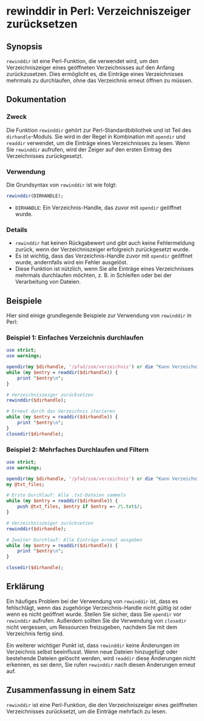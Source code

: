 <!--
Meta Description: # rewinddir in Perl: Verzeichniszeiger zurücksetzen ## Synopsis `rewinddir` ist eine Perl-Funktion, die verwendet wird, um den Verzeichniszeiger eines...
Meta Keywords: rewinddir, dirhandle, verzeichnis, die, ist
-->

# rewinddir in Perl: Verzeichniszeiger zurücksetzen

## Synopsis
`rewinddir` ist eine Perl-Funktion, die verwendet wird, um den Verzeichniszeiger eines geöffneten Verzeichnisses auf den Anfang zurückzusetzen. Dies ermöglicht es, die Einträge eines Verzeichnisses mehrmals zu durchlaufen, ohne das Verzeichnis erneut öffnen zu müssen.

## Dokumentation
### Zweck
Die Funktion `rewinddir` gehört zur Perl-Standardbibliothek und ist Teil des `dirhandle`-Moduls. Sie wird in der Regel in Kombination mit `opendir` und `readdir` verwendet, um die Einträge eines Verzeichnisses zu lesen. Wenn Sie `rewinddir` aufrufen, wird der Zeiger auf den ersten Eintrag des Verzeichnisses zurückgesetzt.

### Verwendung
Die Grundsyntax von `rewinddir` ist wie folgt:

```perl
rewinddir(DIRHANDLE);
```

- `DIRHANDLE`: Ein Verzeichnis-Handle, das zuvor mit `opendir` geöffnet wurde.

### Details
- `rewinddir` hat keinen Rückgabewert und gibt auch keine Fehlermeldung zurück, wenn der Verzeichniszeiger erfolgreich zurückgesetzt wurde.
- Es ist wichtig, dass das Verzeichnis-Handle zuvor mit `opendir` geöffnet wurde, andernfalls wird ein Fehler ausgelöst.
- Diese Funktion ist nützlich, wenn Sie alle Einträge eines Verzeichnisses mehrmals durchlaufen möchten, z. B. in Schleifen oder bei der Verarbeitung von Dateien.

## Beispiele
Hier sind einige grundlegende Beispiele zur Verwendung von `rewinddir` in Perl:

### Beispiel 1: Einfaches Verzeichnis durchlaufen
```perl
use strict;
use warnings;

opendir(my $dirhandle, '/pfad/zum/verzeichnis') or die "Kann Verzeichnis nicht öffnen: $!";
while (my $entry = readdir($dirhandle)) {
    print "$entry\n";
}

# Verzeichniszeiger zurücksetzen
rewinddir($dirhandle);

# Erneut durch das Verzeichnis iterieren
while (my $entry = readdir($dirhandle)) {
    print "$entry\n";
}
closedir($dirhandle);
```

### Beispiel 2: Mehrfaches Durchlaufen und Filtern
```perl
use strict;
use warnings;

opendir(my $dirhandle, '/pfad/zum/verzeichnis') or die "Kann Verzeichnis nicht öffnen: $!";
my @txt_files;

# Erste Durchlauf: Alle .txt-Dateien sammeln
while (my $entry = readdir($dirhandle)) {
    push @txt_files, $entry if $entry =~ /\.txt$/;
}

# Verzeichniszeiger zurücksetzen
rewinddir($dirhandle);

# Zweiter Durchlauf: Alle Einträge erneut ausgeben
while (my $entry = readdir($dirhandle)) {
    print "$entry\n";
}

closedir($dirhandle);
```

## Erklärung
Ein häufiges Problem bei der Verwendung von `rewinddir` ist, dass es fehlschlägt, wenn das zugehörige Verzeichnis-Handle nicht gültig ist oder wenn es nicht geöffnet wurde. Stellen Sie sicher, dass Sie `opendir` vor `rewinddir` aufrufen. Außerdem sollten Sie die Verwendung von `closedir` nicht vergessen, um Ressourcen freizugeben, nachdem Sie mit dem Verzeichnis fertig sind. 

Ein weiterer wichtiger Punkt ist, dass `rewinddir` keine Änderungen im Verzeichnis selbst beeinflusst. Wenn neue Dateien hinzugefügt oder bestehende Dateien gelöscht werden, wird `readdir` diese Änderungen nicht erkennen, es sei denn, Sie rufen `rewinddir` nach diesen Änderungen erneut auf.

## Zusammenfassung in einem Satz
`rewinddir` ist eine Perl-Funktion, die den Verzeichniszeiger eines geöffneten Verzeichnisses zurücksetzt, um die Einträge mehrfach zu lesen.